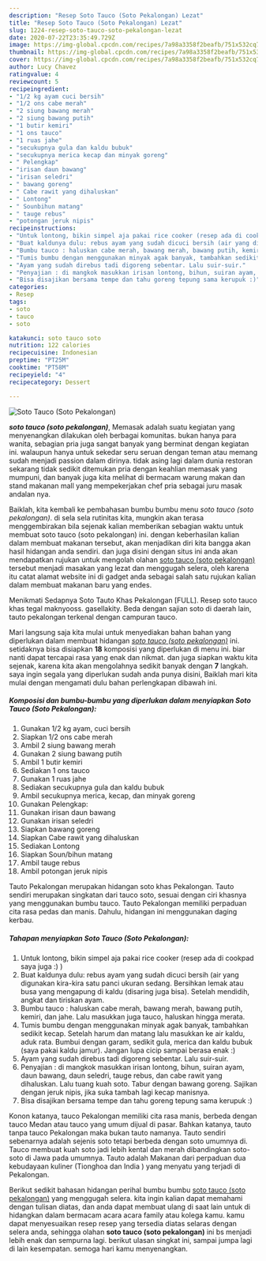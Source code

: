 ```yaml
---
description: "Resep Soto Tauco (Soto Pekalongan) Lezat"
title: "Resep Soto Tauco (Soto Pekalongan) Lezat"
slug: 1224-resep-soto-tauco-soto-pekalongan-lezat
date: 2020-07-22T23:35:49.729Z
image: https://img-global.cpcdn.com/recipes/7a98a3358f2beafb/751x532cq70/soto-tauco-soto-pekalongan-foto-resep-utama.jpg
thumbnail: https://img-global.cpcdn.com/recipes/7a98a3358f2beafb/751x532cq70/soto-tauco-soto-pekalongan-foto-resep-utama.jpg
cover: https://img-global.cpcdn.com/recipes/7a98a3358f2beafb/751x532cq70/soto-tauco-soto-pekalongan-foto-resep-utama.jpg
author: Lucy Chavez
ratingvalue: 4
reviewcount: 5
recipeingredient:
- "1/2 kg ayam cuci bersih"
- "1/2 ons cabe merah"
- "2 siung bawang merah"
- "2 siung bawang putih"
- "1 butir kemiri"
- "1 ons tauco"
- "1 ruas jahe"
- "secukupnya gula dan kaldu bubuk"
- "secukupnya merica kecap dan minyak goreng"
- " Pelengkap"
- "irisan daun bawang"
- "irisan seledri"
- " bawang goreng"
- " Cabe rawit yang dihaluskan"
- " Lontong"
- " Sounbihun matang"
- " tauge rebus"
- "potongan jeruk nipis"
recipeinstructions:
- "Untuk lontong, bikin simpel aja pakai rice cooker (resep ada di cookpad saya juga :) )"
- "Buat kaldunya dulu: rebus ayam yang sudah dicuci bersih (air yang digunakan kira-kira satu panci ukuran sedang. Bersihkan lemak atau busa yang mengapung di kaldu (disaring juga bisa). Setelah mendidih, angkat dan tiriskan ayam."
- "Bumbu tauco : haluskan cabe merah, bawang merah, bawang putih, kemiri, dan jahe. Lalu masukkan juga tauco, haluskan hingga merata."
- "Tumis bumbu dengan menggunakan minyak agak banyak, tambahkan sedikit kecap. Setelah harum dan matang lalu masukkan ke air kaldu, aduk rata. Bumbui dengan garam, sedikit gula, merica dan kaldu bubuk (saya pakai kaldu jamur). Jangan lupa cicip sampai berasa enak :)"
- "Ayam yang sudah direbus tadi digoreng sebentar. Lalu suir-suir."
- "Penyajian : di mangkok masukkan irisan lontong, bihun, suiran ayam, daun bawang, daun seledri, tauge rebus, dan cabe rawit yang dihaluskan. Lalu tuang kuah soto. Tabur dengan bawang goreng. Sajikan dengan jeruk nipis, jika suka tambah lagi kecap manisnya."
- "Bisa disajikan bersama tempe dan tahu goreng tepung sama kerupuk :)"
categories:
- Resep
tags:
- soto
- tauco
- soto

katakunci: soto tauco soto 
nutrition: 122 calories
recipecuisine: Indonesian
preptime: "PT25M"
cooktime: "PT58M"
recipeyield: "4"
recipecategory: Dessert

---
```



![Soto Tauco (Soto Pekalongan)](https://img-global.cpcdn.com/recipes/7a98a3358f2beafb/751x532cq70/soto-tauco-soto-pekalongan-foto-resep-utama.jpg)

<b><i>soto tauco (soto pekalongan)</i></b>, Memasak adalah suatu kegiatan yang menyenangkan dilakukan oleh berbagai komunitas. bukan hanya para wanita, sebagian pria juga sangat banyak yang berminat dengan kegiatan ini. walaupun hanya untuk sekedar seru seruan dengan teman atau memang sudah menjadi passion dalam dirinya. tidak asing lagi dalam dunia restoran sekarang tidak sedikit ditemukan pria dengan keahlian memasak yang mumpuni, dan banyak juga kita melihat di bermacam warung makan dan stand makanan mall yang mempekerjakan chef pria sebagai juru masak andalan nya.

Baiklah, kita kembali ke pembahasan bumbu bumbu menu <i>soto tauco (soto pekalongan)</i>. di sela sela rutinitas kita, mungkin akan terasa menggembirakan bila sejenak kalian memberikan sebagian waktu untuk membuat soto tauco (soto pekalongan) ini. dengan keberhasilan kalian dalam membuat makanan tersebut, akan menjadikan diri kita bangga akan hasil hidangan anda sendiri. dan juga disini dengan situs ini anda akan mendapatkan rujukan untuk mengolah olahan <u>soto tauco (soto pekalongan)</u> tersebut menjadi masakan yang lezat dan menggugah selera, oleh karena itu catat alamat website ini di gadget anda sebagai salah satu rujukan kalian dalam membuat makanan baru yang endes.

Menikmati Sedapnya Soto Tauto Khas Pekalongan [FULL]. Resep soto tauco khas tegal maknyooss. gasellakity. Beda dengan sajian soto di daerah lain, tauto pekalongan terkenal dengan campuran tauco.


Mari langsung saja kita mulai untuk menyediakan bahan bahan yang diperlukan dalam membuat hidangan <u><i>soto tauco (soto pekalongan)</i></u> ini. setidaknya bisa disiapkan <b>18</b> komposisi yang diperlukan di menu ini. biar nanti dapat tercapai rasa yang enak dan nikmat. dan juga siapkan waktu kita sejenak, karena kita akan mengolahnya sedikit banyak dengan <b>7</b> langkah. saya ingin segala yang diperlukan sudah anda punya disini, Baiklah mari kita mulai dengan mengamati dulu bahan perlengkapan dibawah ini.

<!--inarticleads1-->

##### Komposisi dan bumbu-bumbu yang diperlukan dalam menyiapkan Soto Tauco (Soto Pekalongan):

1. Gunakan 1/2 kg ayam, cuci bersih
1. Siapkan 1/2 ons cabe merah
1. Ambil 2 siung bawang merah
1. Gunakan 2 siung bawang putih
1. Ambil 1 butir kemiri
1. Sediakan 1 ons tauco
1. Gunakan 1 ruas jahe
1. Sediakan secukupnya gula dan kaldu bubuk
1. Ambil secukupnya merica, kecap, dan minyak goreng
1. Gunakan  Pelengkap:
1. Gunakan irisan daun bawang
1. Gunakan irisan seledri
1. Siapkan  bawang goreng
1. Siapkan  Cabe rawit yang dihaluskan
1. Sediakan  Lontong
1. Siapkan  Soun/bihun matang
1. Ambil  tauge rebus
1. Ambil potongan jeruk nipis


Tauto Pekalongan merupakan hidangan soto khas Pekalongan. Tauto sendiri merupakan singkatan dari tauco soto, sesuai dengan ciri khasnya yang menggunakan bumbu tauco. Tauto Pekalongan memiliki perpaduan cita rasa pedas dan manis. Dahulu, hidangan ini menggunakan daging kerbau. 

<!--inarticleads2-->

##### Tahapan menyiapkan Soto Tauco (Soto Pekalongan):

1. Untuk lontong, bikin simpel aja pakai rice cooker (resep ada di cookpad saya juga :) )
1. Buat kaldunya dulu: rebus ayam yang sudah dicuci bersih (air yang digunakan kira-kira satu panci ukuran sedang. Bersihkan lemak atau busa yang mengapung di kaldu (disaring juga bisa). Setelah mendidih, angkat dan tiriskan ayam.
1. Bumbu tauco : haluskan cabe merah, bawang merah, bawang putih, kemiri, dan jahe. Lalu masukkan juga tauco, haluskan hingga merata.
1. Tumis bumbu dengan menggunakan minyak agak banyak, tambahkan sedikit kecap. Setelah harum dan matang lalu masukkan ke air kaldu, aduk rata. Bumbui dengan garam, sedikit gula, merica dan kaldu bubuk (saya pakai kaldu jamur). Jangan lupa cicip sampai berasa enak :)
1. Ayam yang sudah direbus tadi digoreng sebentar. Lalu suir-suir.
1. Penyajian : di mangkok masukkan irisan lontong, bihun, suiran ayam, daun bawang, daun seledri, tauge rebus, dan cabe rawit yang dihaluskan. Lalu tuang kuah soto. Tabur dengan bawang goreng. Sajikan dengan jeruk nipis, jika suka tambah lagi kecap manisnya.
1. Bisa disajikan bersama tempe dan tahu goreng tepung sama kerupuk :)


Konon katanya, tauco Pekalongan memiliki cita rasa manis, berbeda dengan tauco Medan atau tauco yang umum dijual di pasar. Bahkan katanya, tauto tanpa tauco Pekalongan maka bukan tauto namanya. Tauto sendiri sebenarnya adalah sejenis soto tetapi berbeda dengan soto umumnya di. Tauco membuat kuah soto jadi lebih kental dan merah dibandingkan soto-soto di Jawa pada umumnya. Tauto adalah Makanan dari perpaduan dua kebudayaan kuliner (Tionghoa dan India ) yang menyatu yang terjadi di Pekalongan. 

Berikut sedikit bahasan hidangan perihal bumbu bumbu <u>soto tauco (soto pekalongan)</u> yang menggugah selera. kita ingin kalian dapat memahami dengan tulisan diatas, dan anda dapat membuat ulang di saat lain untuk di hidangkan dalam bermacam acara acara family atau kolega kamu. kamu dapat menyesuaikan resep resep yang tersedia diatas selaras dengan selera anda, sehingga olahan <b>soto tauco (soto pekalongan)</b> ini bs menjadi lebih enak dan sempurna lagi. berikut ulasan singkat ini, sampai jumpa lagi di lain kesempatan. semoga hari kamu menyenangkan.
